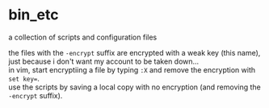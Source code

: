 # bin_etc

a collection of scripts and configuration files

the files with the `-encrypt` suffix are encrypted with a weak key (this name), just because i don't want my account to be taken down...  
in vim, start encryptiing a file by typing `:X` and remove the encryption with `set key=`.  
use the scripts by saving a local copy with no encryption (and removing the `-encrypt` suffix).
